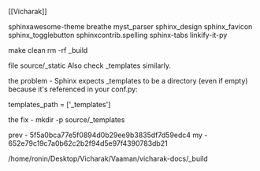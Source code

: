 [[Vicharak]]

sphinxawesome-theme
breathe
myst_parser
sphinx_design
sphinx_favicon
sphinx_togglebutton
sphinxcontrib.spelling
sphinx-tabs
linkify-it-py


make clean
rm -rf _build

file source/_static
Also check _templates similarly.

the problem - Sphinx expects _templates to be a directory (even if empty) because it's referenced in your conf.py:

templates_path = ['_templates']


the fix - mkdir -p source/_templates



prev - 5f5a0bca77e5f0894d0b29ee9b3835df7d59edc4
my - 652e79c19c7a0b62c2b2f94d5e97f4390783db21

/home/ronin/Desktop/Vicharak/Vaaman/vicharak-docs/_build

